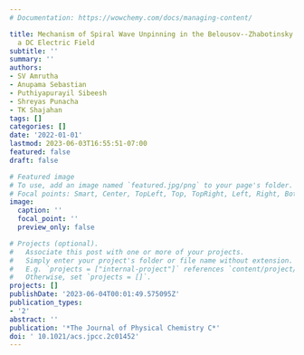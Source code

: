 ```yaml
---
# Documentation: https://wowchemy.com/docs/managing-content/

title: Mechanism of Spiral Wave Unpinning in the Belousov--Zhabotinsky Reaction with
  a DC Electric Field
subtitle: ''
summary: ''
authors:
- SV Amrutha
- Anupama Sebastian
- Puthiyapurayil Sibeesh
- Shreyas Punacha
- TK Shajahan
tags: []
categories: []
date: '2022-01-01'
lastmod: 2023-06-03T16:55:51-07:00
featured: false
draft: false

# Featured image
# To use, add an image named `featured.jpg/png` to your page's folder.
# Focal points: Smart, Center, TopLeft, Top, TopRight, Left, Right, BottomLeft, Bottom, BottomRight.
image:
  caption: ''
  focal_point: ''
  preview_only: false

# Projects (optional).
#   Associate this post with one or more of your projects.
#   Simply enter your project's folder or file name without extension.
#   E.g. `projects = ["internal-project"]` references `content/project/deep-learning/index.md`.
#   Otherwise, set `projects = []`.
projects: []
publishDate: '2023-06-04T00:01:49.575095Z'
publication_types:
- '2'
abstract: ''
publication: '*The Journal of Physical Chemistry C*'
doi: ' 10.1021/acs.jpcc.2c01452'
---
```

